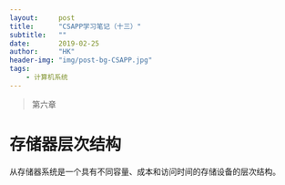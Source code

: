 ```yaml
---
layout:     post
title:      "CSAPP学习笔记（十三）"
subtitle:   ""
date:       2019-02-25
author:     "HK"
header-img: "img/post-bg-CSAPP.jpg"
tags:
    - 计算机系统
---
```


> 第六章

# 存储器层次结构

从存储器系统是一个具有不同容量、成本和访问时间的存储设备的层次结构。
